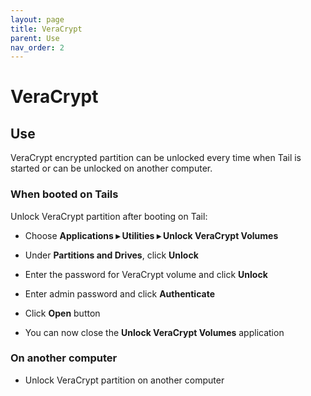 ```yaml
---
layout: page
title: VeraCrypt
parent: Use
nav_order: 2
---
```



# VeraCrypt

## Use

VeraCrypt encrypted partition can be unlocked every time when Tail is started or can be unlocked on another computer.

### When booted on Tails

Unlock VeraCrypt partition after booting on Tail:

* Choose **Applications ▸ Utilities ▸ Unlock VeraCrypt Volumes**


* Under **Partitions and Drives**, click **Unlock**


* Enter the password for VeraCrypt volume and click **Unlock**


* Enter admin password and click **Authenticate**


* Click **Open** button


* You can now close the **Unlock VeraCrypt Volumes** application

### On another computer

* Unlock VeraCrypt partition on another computer 